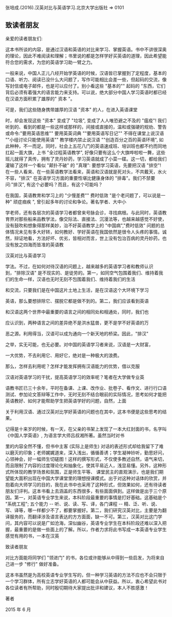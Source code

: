 张培成.(2016).汉英对比与英语学习.北京大学出版社 => 0101

## 致读者朋友

亲爱的读者朋友们:

这本书所谈的内容，是通过汉语和英语的对比来学习、掌握英语。书中不讲很深奥的理论，因此不难阅读和理解；书里说的都是怎样学好买英语的道理，因此希望能符合您的需求，为您的英语学习助一臂之力。

一般来说，中国人正儿八经开始学英语的时候，汉语皆已掌握到了定程度，基本的口语、听力、阅读已没什么大问题了，写作可能相比会差一些，但起码的交流，像写封信或电子邮件，也是可以应付了。别小看这些 "基本的"" 起码的 "东西，它们背后必须有着强大的语言能力来支持。可以说，绝大部分中国人学习英语时都已经在汉语方面积累了雄厚的" 资本 "。

可是，我们这些随身携带雄厚的汉语 "资本" 的人，在进入英语课堂

时，却会发现这些 "资本" 变成了 "垃圾", 变成了人人唯恐避之不及的 "瘟疫"! 我们听到的、看到的都是一些这样或那样的，间接或直接的，温和或强硬的规劝、警告或命令:"要用英语思维"" 要用英英词典 ""要用英语写日记"" 不得在课堂上说汉语 ""小组讨论只能使用英语"" 教学楼内禁止说汉语 ""创造百分之百的英语环境", 如此种种，不一而足。同时，社会上五花八门的英语速成班、培训班也都不约而同地扛起一面大旗，上书 "全过程英语教学", 好像只要有这么个大旗哗啦啦一舞，这些班儿就得了真传，拥有了灵丹妙药，学习英语就成了小菜一碟。这一切，都给我们灌输了这样一个看似 "颠扑不破" 的 "真理": 要想学习英语，先要把汉语 "排空"! 在一些人看来、在一些英语教学法看来，英语和汉语就是死对头，不共戴天，水火不容，"排汉" 在英语学习方面的重要性堪比健康身体的 "排毒"。我们不禁要问:"排汉", 有这个必要吗？而且，有这个可能吗？

在我国，英语教育和学习上的 "少慢差费"" 费时低效 "是个老问题了，可以说是一种" 顽症痼疾 ", 曾引起多年的讨论和争论。著名学者、大中小

学老师，还有各层次的英语学习者都曾来号脉会诊，寻找病根。与此同时，英语教育界对那些船来品教学法，像交际法、直接法、沉漫法等，也越来越感觉不好使，没有鼓吹和想象得那样美妙，治不好英语教学上的 "中国病","费时低效" 问题的总体情况未见有多大好转，如何教好、学好英语在我国依然是很令人头疼的事情。诚然，辩证地看，方法好坏、优劣，皆相对而言，世上没有包治百病的灵丹妙药，也没有放之四海而皆准的英语教

汉英对比与英语学习

学法。不过，在如何对待汉语的问题上，越来越多的英语学习者和教师认识到，"排除汉语" 是不现实的、是徒劳的。第一，如同空气包围着我们、维持着我们的生命一样，汉语也无时无刻不包围着我们、维持着我们的生活

和交流，只要我们是在中国这片土地上生活，是在汉语这个大环境下学习

英语，那么要想排除它、摆脱它都是做不到的。第二，我们应该看到英语

和汉语这两个世界中最重要的语言之间的相同处和相通处，同时，我们也

应认识到，两种语言之间的差异绝不是洪水猛兽，更不是学不好英语的万

恶之源。利用得当，汉语可以成为通向一个新天地的桥梁。因此，"排汉"

之举，实无可能，也无必要。对中国的英语学习者来说，汉语是一大财富，

一大优势，不去利用它、用好它，绝对是一种极大的浪费。

那么，怎样去利用呢？怎样才能发挥拥有汉语能力的优势，借以克服

汉语对英语学习的干扰，提高英语学习的效率呢？笔者在大学做专业英

语教书匠已三十余年，平时在备课、上课、改作业、批卷子、看作文、进行行口语测试、参加论文答辩等工作中，无时无刻不结合眼前的实际情况，思考如何才能把英语教好、如何才能帮助学生把英语学好的问题，自然，上面

关于利用汉语、通过汉英对比学好英语的问题也在其中，这本书便是这些思考的结果。

记得是十来岁的时候，有一天，在父亲的书架上发现了一本大红封面的书，名字叫《中国人学英语》, 为语言学大师吕叔湘所著。虽然当时对书

里的内容全然不懂，但书中主客 (实际上是师生) 对话的表述形式却给我留下了难以磨灭的印象；老师娓娓道来，深入浅出，循循善诱；学生凝神铃听，勤思好问，心领神会，好一幅师生切磋图！这样的撰写形式，不仅使多教述自然，语气来切，而且限制了内容的过度理论化和抽象化，使其平易近人，浅显易懂。另外，这种形式所体现的教学场景和氛围，正是师生平等、 课堂民主的直观演示，也是我们期望能大面积出现在中国大学课堂里的理想授课模式。出于对这种对话体的欣赏，并抱着向大师学习的目的，我在此书中也采用了这种形式，但效果如何，还有待读者朋友们评判。这本书看上去涵盖的东西很多，有些面面俱到。这样做是出于三个原因。第一，对英语专业学生来说，本科阶段最重要的事情是打好基础。这基础是个 "系统工程"; 五个能力 -- 听、说、读、写、译，各门课程 -- 精、泛、听、说、写、译等，哪一样都少不了，都要掌握好。第二，我们研究汉英对比，主要是为翻译服务的，而翻译涉及语言表达的方方面面，缺一不可。第三，汉英对比这门学问，其内容可以说是广如沧海，深似幽谷，英语专业学生在本科阶段还难以深入把握，最重要的是做一些面上的了解。所以，作者力求将此书写成一本英语专业学生感觉有用的书，一本在汉英

致读者朋友

对比方面能将同学们 "领进门" 的书，各位或许能够从中得到一些启发，为将来自己进一步 "修行" 做好准备。

这本书虽然是为高校英语专业学生写的，但一种学习英语的方法不应也不会只限于一个学习群体，所有立志学好英语的人都可能会从中获益。所以，衷心希望此书对各位读者有所帮助，同时殷切期待大家提出批评和建议，本人不胜感激！

著者

2015 年 6 月